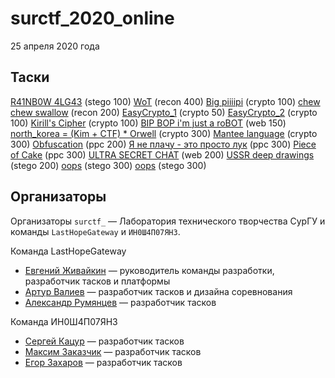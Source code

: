 # surctf_2020_online

25 апреля 2020 года

## Таски

[R41NB0W 4LG43](tasks/oops/) (stego 100)
[WoT](tasks/WoT/) (recon 400)
[Big piiiipi](tasks/big_piiiipi/) (crypto 100)
[chew chew swallow](tasks/oops/chew%20chew%20swallow) (recon 200)
[EasyCrypto_1](tasks/easy_crypto_1/) (crypto 50)
[EasyCrypto_2](tasks/easy_crypto_2/) (crypto 100)
[Kirill's Cipher](tasks/holy_code/) (crypto 100)
[BIP BOP i'm just a roBOT](tasks/just_a_robot/) (web 150)
[north_korea = (Kim + CTF) * Orwell](tasks/kim_ir_son/) (crypto 300)
[Mantee language](tasks/mantee_lang/) (crypto 300)
[Obfuscation](tasks/obfuscation/) (ppc 200)
[Я не плачу - это просто лук](tasks/onion_archive/) (ppc 300)
[Piece of Cake](tasks/piece_of_cake/) (ppc 300)
[ULTRA SECRET CHAT](tasks/ultra_secret_chat/) (web 200)
[USSR deep drawings](tasks/ussr_draws/) (stego 200)
[oops](tasks/oops/) (stego 300)
[oops](tasks/oops/) (stego 300)

## Организаторы

Организаторы `surctf_` — Лаборатория технического творчества СурГУ и команды `LastHopeGateway` и `ИН0Ш4П07ЯН3`.

Команда LastHopeGateway

* [Евгений Живайкин](https://github.com/EZhivaikin) — руководитель команды разработки, разработчик тасков и платформы
* [Артур Валиев](https://github.com/hopelessDev) — разработчик тасков и дизайна соревнования
* [Александр Румянцев](https://github.com/awakentrue) — разработчик тасков

Команда ИН0Ш4П07ЯН3

* [Сергей Кацур](https://github.com/richkats) — разработчик тасков
* [Максим Заказчик](https://github.com/s4lat) — разработчик тасков
* [Егор Захаров](https://github.com/pigadoor) — разработчик тасков



